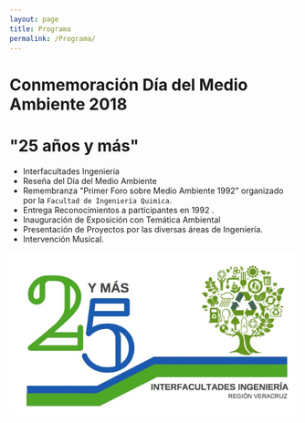```yaml
---
layout: page
title: Programa
permalink: /Programa/
---
```


# Conmemoración Día del Medio Ambiente 2018  
# "25 años y más"


- Interfacultades Ingeniería
- Reseña del Día del Medio Ambiente
- Remembranza "Primer Foro sobre Medio Ambiente 1992" organizado por la `Facultad de Ingeniería Quimica`.
- Entrega Reconocimientos a participantes en 1992 .
- Inauguración de Exposición con Temática Ambiental
- Presentación de Proyectos por las diversas áreas de Ingeniería.
- Intervención Musical.



![alt text](/img/logo25.jpeg)
